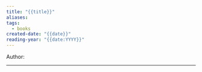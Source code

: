 ```yaml
---
title: "{{title}}"
aliases: 
tags:
  - books
created-date: "{{date}}"
reading-year: "{{date:YYYY}}"
---
```


Author: 

---

